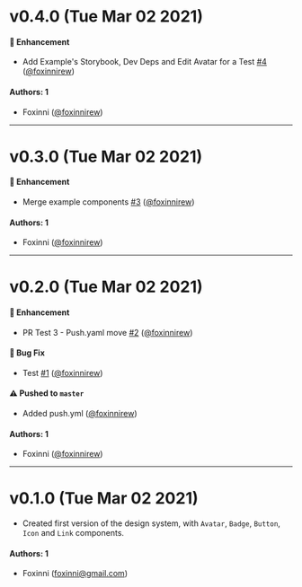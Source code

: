# v0.4.0 (Tue Mar 02 2021)

#### 🚀 Enhancement

- Add Example's Storybook, Dev Deps and Edit Avatar for a Test [#4](https://github.com/foxinnirew/foxinnirew-learn-storybook/pull/4) ([@foxinnirew](https://github.com/foxinnirew))

#### Authors: 1

- Foxinni ([@foxinnirew](https://github.com/foxinnirew))

---

# v0.3.0 (Tue Mar 02 2021)

#### 🚀 Enhancement

- Merge example components [#3](https://github.com/foxinnirew/foxinnirew-learn-storybook/pull/3) ([@foxinnirew](https://github.com/foxinnirew))

#### Authors: 1

- Foxinni ([@foxinnirew](https://github.com/foxinnirew))

---

# v0.2.0 (Tue Mar 02 2021)

#### 🚀 Enhancement

- PR Test 3 - Push.yaml move [#2](https://github.com/foxinnirew/foxinnirew-learn-storybook/pull/2) ([@foxinnirew](https://github.com/foxinnirew))

#### 🐛 Bug Fix

- Test [#1](https://github.com/foxinnirew/foxinnirew-learn-storybook/pull/1) ([@foxinnirew](https://github.com/foxinnirew))

#### ⚠️ Pushed to `master`

- Added push.yml ([@foxinnirew](https://github.com/foxinnirew))

#### Authors: 1

- Foxinni ([@foxinnirew](https://github.com/foxinnirew))

---

# v0.1.0 (Tue Mar 02 2021)

- Created first version of the design system, with `Avatar`, `Badge`, `Button`, `Icon` and `Link` components.

#### Authors: 1

- Foxinni (foxinni@gmail.com)

